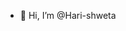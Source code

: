 - 👋 Hi, I’m @Hari-shweta


<!---
Hari-shweta/Hari-shweta is a ✨ special ✨ repository because its `README.md` (this file) appears on your GitHub profile.
You can click the Preview link to take a look at your changes.
--->
